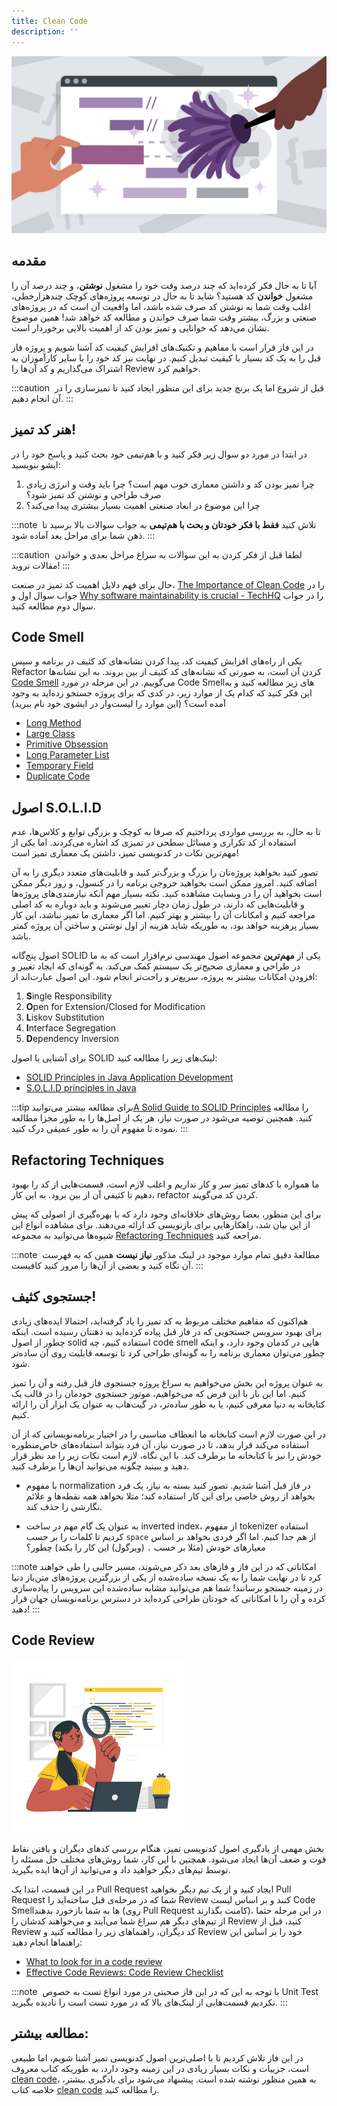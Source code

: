 ```yaml
---
title: Clean Code
description: ''
---
```



![](./images/phase02-cleanCode.jpg)

## مقدمه

آیا تا به حال فکر کرده‌اید که چند درصد وقت خود را مشغول **نوشتن**، و چند درصد آن را مشغول **خواندن** کد هستید؟ شاید تا به حال در توسعه پروژه‌های کوچک چند‌هزارخطی، اغلب وقت شما به نوشتن کد صرف شده باشد، اما واقعیت آن است که در پروژه‌های صنعتی و بزرگ، بیشتر وقت شما صرف خواندن و مطالعه کد خواهد شد! همین موضوع نشان می‌دهد که خوانایی و تمیز بودن کد از اهمیت بالایی برخوردار است. 

در این فاز قرار است با مفاهیم و تکنیک‌های افزایش کیفیت کد آشنا شویم و پروژه فاز قبل را به یک کد بسیار با کیفیت تبدیل کنیم. در نهایت نیز کد خود را با سایر کارآموزان به اشتراک می‌گذاریم و کد آن‌ها را Review خواهیم کرد.

:::caution ‌
قبل از شروع اما یک برنچ جدید برای این منظور ایجاد کنید تا تمیز‌سازی را در آن انجام دهیم.
:::

## هنر کد تمیز!

در ابتدا در مورد دو سوال زیر فکر کنید و با هم‌تیمی خود بحث کنید و پاسخ خود را در ایشو بنویسید:

1. چرا تمیز بودن کد و داشتن معماری خوب مهم است؟ چرا باید وقت و انرژی زیادی صرف طراحی و نوشتن کد تمیز شود؟
1. چرا این موضوع در ابعاد صنعتی اهمیت بسیار بیشتری پیدا می‌کند؟

:::note ‌
تلاش کنید **فقط با فکر خودتان و بحث با هم‌تیمی** به جواب سوالات بالا برسید تا ذهن شما برای مراحل بعد آماده شود.
:::

:::caution ‌
لطفا قبل از فکر کردن به این سوالات به سراغ مراحل بعدی و خواندن مقالات نروید!
:::

حال برای فهم دلایل اهمیت کد تمیز در صنعت، [The Importance of Clean Code](https://www.arcanys.com/blog/the-importance-of-clean-code)
را در جواب سوال اول و [Why software maintainability is crucial - TechHQ](https://techhq.com/2019/06/why-software-maintainability-is-crucial/)
را در جواب سوال دوم مطالعه کنید.

## Code Smell

یکی از راه‌های افزایش کیفیت کد، پیدا کردن نشانه‌های کد کثیف در برنامه و سپس Refactor
کردن آن است، به صورتی که نشانه‌های کد کثیف از بین بروند. به این نشانه‌ها [Code Smell](https://en.wikipedia.org/wiki/Code_smell)
می‌گوییم. در این مرحله در مورد Code Smellهای زیر مطالعه کنید و به این فکر کنید که کدام یک از موارد زیر، در کدی که برای پروژه جستجو زده‌اید به وجود آمده است؟ (این موارد را لیست‌وار در ایشو‌ی خود نام ببرید)

-   [Long Method](https://refactoring.guru/smells/long-method)
-   [Large Class](https://refactoring.guru/smells/large-class)
-   [Primitive Obsession](https://refactoring.guru/smells/primitive-obsession)
-   [Long Parameter List](https://refactoring.guru/smells/long-parameter-list)
-   [Temporary Field](https://refactoring.guru/smells/temporary-field)
-   [Duplicate Code](https://refactoring.guru/smells/duplicate-code)

## اصول S.O.L.I.D

تا به حال، به بررسی مواردی پرداختیم که صرفا به کوچک و بزرگی توابع و کلاس‌ها، عدم استفاده از کد تکراری و مسائل سطحی در تمیزی کد اشاره می‌کردند. اما یکی از مهم‌ترین نکات در کدنویسی تمیز، داشتن یک معماری تمیز است!

تصور کنید بخواهید پروژه‌تان را بزرگ‌ و بزرگ‌تر کنید و قابلیت‌های متعدد دیگری را به آن اضافه کنید. امروز ممکن است بخواهید خروجی برنامه را در کنسول، و روز دیگر ممکن است بخواهید آن را در وبسایت مشاهده کنید. نکته بسیار مهم آنکه نیاز‌مندی‌های پروژه‌ها و قابلیت‌هایی که دارند، در طول زمان دچار تغییر می‌شوند و باید دوباره به کد اصلی مراجعه کنیم و امکانات آن را بیشتر و بهتر کنیم. اما اگر معماری ما تمیز نباشد، این کار بسیار پرهزینه خواهد بود، به طوریکه شاید هزینه از اول نوشتن و ساختن آن پروژه کمتر باشد.

اصول پنج‌گانه SOLID یکی از **مهم‌ترین** مجموعه اصول مهندسی نرم‌افزار است که به ما در طراحی و معماری صحیح‌تر یک سیستم کمک می‌کند. به گونه‌ای که ایجاد تغییر و افزودن امکانات بیشتر به پروژه، سریع‌تر و راحت‌تر انجام شود. این اصول عبارت‌اند از:

1. **S**ingle Responsibility
1. **O**pen for Extension/Closed for Modification
1. **L**iskov Substitution
1. **I**nterface Segregation
1. **D**ependency Inversion

برای آشنایی با اصول SOLID لینک‌های زیر را مطالعه کنید:

-   [SOLID Principles in Java Application Development](https://www.jrebel.com/blog/solid-principles-in-java)
-   [S.O.L.I.D principles in Java](https://medium.com/@karthikcsridhar/s-o-l-i-d-principles-in-java-1aaff453d7ea)

:::tip‌
برای مطالعه بیشتر می‌توانید[A Solid Guide to SOLID Principles](https://www.baeldung.com/solid-principles)
را مطالعه کنید. همچنین توصیه می‌شود در صورت نیاز، هر یک از اصل‌ها را به طور مجزا مطالعه نموده تا مفهوم آن را به طور عمیقی درک کنید.
:::

## Refactoring Techniques

ما همواره با کد‌های تمیز سر و کار نداریم و اغلب لازم است، قسمت‌هایی از کد را بهبود دهیم تا کثیفی آن از بین برود. به این کار، refactor کردن کد می‌گویند.

برای این منظور، بعضا روش‌های خلاقانه‌ای وجود دارد که با بهره‌گیری از اصولی که پیش از این بیان شد، راهکار‌هایی برای بازنویسی کد ارائه می‌دهند. برای مشاهده انواع این شیوه‌ها می‌توانید به مجموعه [Refactoring Techniques](https://refactoring.guru/refactoring/techniques)
مراجعه کنید.

:::note ‌
مطالعۀ دقیق تمام موارد موجود در لینک مذکور **نیاز نیست** همین که به فهرست آن نگاه کنید و بعضی از آن‌ها را مرور کنید کافیست.
:::

## جستجوی کثیف!

هم‌اکنون که مفاهیم مختلف مربوط به کد تمیز را یاد گرفته‌اید، احتمالا ایده‌های زیادی برای بهبود سرویس جستجویی که در فاز قبل پیاده کرده‌اید به ذهنتان رسیده است.
اینکه چطور از اصول solid استفاده کنیم،
چه code smell هایی در کدمان وجود دارد،
و اینکه چطور می‌توان معماری برنامه را به گونه‌ای طراحی کرد تا توسعه قابلیت‌ روی آن ساده‌تر شود.

به عنوان پروژه این بخش می‌خواهیم به سراغ پروژه جستجوی فاز قبل رفته و آن را تمیز کنیم. اما این بار با این فرض که می‌خواهیم، موتور جستجوی خودمان را در قالب یک کتابخانه به دنیا معرفی کنیم، یا به طور ساده‌تر، در گیت‌هاب به عنوان یک ابزار آن را ارائه کنیم.

در این صورت لازم است کتابخانه ما انعطاف مناسبی را در اختیار برنامه‌نویسانی که از آن استفاده می‌کند قرار بدهد، تا در صورت نیاز، آن فرد بتواند استفاده‌های خاص‌منظوره خودش را نیز با کتابخانه ما برطرف کند. با این نگاه، لازم است نکات زیر را مد نظر قرار دهید و ببینید چگونه می‌توانید آن‌ها را برطرف کنید.

* با مفهوم normalization در فاز قبل آشنا شدیم. تصور کنید بسته به نیاز، یک فرد بخواهد از روش خاصی برای این کار استفاده کند؛ مثلا بخواهد همه نقطه‌ها و علائم نگارشی را حذف کند.

* به عنوان یک گام مهم در ساخت inverted index، از مفهوم tokenizer استفاده کردیم تا کلمات را بر حسب `space` از هم جدا کنیم. اما اگر فردی بخواهد بر اساس معیار‌های خودش (مثلا بر حسب `،` (ویرگول) این کار را بکند) چطور؟

:::note
امکاناتی که در این فاز و فاز‌های بعد ذکر می‌شوند، مسیر جالبی را طی خواهند کرد تا در نهایت شما را به یک نسخه ساده‌شده از یکی از بزرگترین پروژه‌های متن‌باز دنیا در زمینه جستجو برسانند! شما هم می‌توانید مشابه ساده‌شده این سرویس را پیاده‌سازی کرده و آن را با امکاناتی که خودتان طراحی کرده‌اید در دسترس برنامه‌نویسان جهان قرار دهید!
:::

## Code Review
<img src="./images/phase02-codeReview.png" width="55%"/>

بخش مهمی از یادگیری اصول کد‌نویسی تمیز، هنگام بررسی کد‌های دیگران و یافتن نقاط قوت و ضعف آن‌ها ایجاد می‌شود. همچنین با این کار، شما روش‌های مختلف حل مسئله را توسط تیم‌های دیگر خواهید داد و می‌توانید از آن‌ها ایده بگیرید.
 
 در این قسمت، ابتدا یک Pull Request ایجاد کنید و از یک تیم دیگر بخواهید Pull Request شما که در مرحله‌ی قبل ساخته‌اید را Review کنند و بر اساس لیست Code Smellها به شما بازخورد بدهند (روی Pull Request کامنت بگذارند)، در این مرحله حتما از تیم‌های دیگر هم سراغ شما می‌آیند و می‌خواهند کدشان را Review کنید، قبل از Review کد دیگران، راهنماهای زیر را مطالعه کنید و Review خود را بر اساس این راهنماها انجام دهید:

-   [What to look for in a code review](https://google.github.io/eng-practices/review/reviewer/looking-for.html)
-   [Effective Code Reviews: Code Review Checklist](https://github.com/nyu-cds/effective-code-reviews/blob/master/_episodes/03-checklist.md)

:::note ‌
با توجه به این که در این فاز صحبتی در مورد انواع تست به خصوص Unit Test نکردیم قسمت‌هایی از لینک‌های بالا که در مورد تست است را نادیده بگیرید.
:::

## مطالعه بیشتر:

در این فاز تلاش کردیم تا با اصلی‌ترین اصول کد‌نویسی تمیز آشنا شویم، اما طبیعی است، جزییات و نکات بسیار زیادی در این زمینه وجود دارد، به طوریکه کتاب معروف [clean code](https://dl.ebooksworld.ir/books/Clean.Code.A.Handbook.of.Agile.Software.Craftsmanship.by.Robert.C.Martin-Pearson-9780132350884-EBooksWorld.ir.rar)، به همین منظور نوشته شده است. پیشنهاد می‌شود برای یادگیری بیشتر، خلاصه کتاب [clean code](https://github.com/JuanCrg90/Clean-Code-Notes) را مطالعه کنید. 

